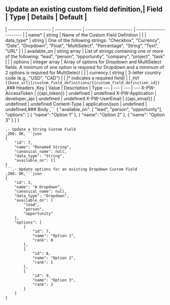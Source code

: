 ## Update an existing custom field definition,| Field                 | Type          | Details | Default |
| --------------------- | ------------- | ----------------------- | ---------------------- |
| name*              | string | Name of the Custom Field Definition                     |                      |
| data_type*                  | string | One of the following strings: "Checkbox", "Currency", “Date", "Dropdown", "Float", "MultiSelect", "Percentage", “String", "Text", "URL" |                      |
| available_on              | string array       | List of strings containing one or more of the following: “lead”, “person”, “opportunity”, “company”, "project", "task"                      |                      |
| options          | integer array       | Array of options for Dropdown and MultiSelect fields.  A minimum of one option is required for Dropdown and a minimum of 2 options is required for MultiSelect                      |                      |
| currency            | string | 3-letter country code (e.g., "USD", "CAD")                     |                      |
|\* indicates a required field| | |
,```PUT {{base_url}}/custom_field_definitions/{{custom_field_definition_id}}```
,### Headers
,Key | Value | Description | Type
--- | --- | --- | ---
X-PW-AccessToken | {{api_token}} | undefined | undefined
X-PW-Application | developer_api | undefined | undefined
X-PW-UserEmail | {{api_email}} | undefined | undefined
Content-Type | application/json | undefined | undefined,### Body
,```
{
  "available_on": [ "lead", "person", "opportunity"],
  "options": [
  	{
  		"name": "Option 1"
  	},
  	{
  		"name": "Option 2"
  	},
  	{
  		"name": "Option 3"
  	}
  ]
}
```,### Example Responses
,- Update a String Custom Field
,200: OK,```json
{
    "id": 7,
    "name": "Renamed String",
    "canonical_name": null,
    "data_type": "String",
    "available_on": []
}
```,- Update options for an existing Dropdown Custom Field
,200: OK,```json
{
    "id": 3,
    "name": "A Dropdown",
    "canonical_name": null,
    "data_type": "Dropdown",
    "available_on": [
        "lead",
        "person",
        "opportunity"
    ],
    "options": [
        {
            "id": 7,
            "name": "Option 1",
            "rank": 0
        },
        {
            "id": 8,
            "name": "Option 2",
            "rank": 1
        },
        {
            "id": 9,
            "name": "Option 3",
            "rank": 2
        }
    ]
}
```